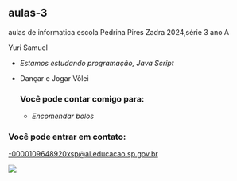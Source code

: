 ## aulas-3 ##
aulas de informatica escola Pedrina Pires Zadra 2024,série 3 ano A

Yuri Samuel

- *Estamos estudando programação, Java Script*
- Dançar e Jogar Vôlei

  ### Você pode contar comigo para:
  - *Encomendar bolos*

### Você pode entrar em contato: 
-0000109648920xsp@al.educacao.sp.gov.br

![](https://media1.tenor.com/m/6_ZGEH0RROYAAAAd/mr-cakes-foodie.gif)
